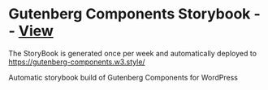 # Gutenberg Components Storybook -- [View](https://gutenberg-components.w3.style/)

The StoryBook is generated once per week and automatically deployed to https://gutenberg-components.w3.style/

Automatic storybook build of Gutenberg Components for WordPress

